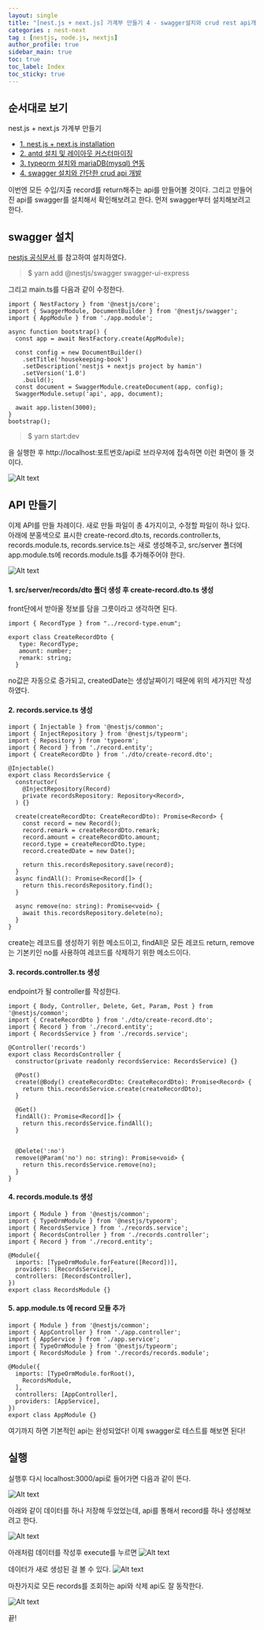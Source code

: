```yaml
---
layout: single
title: "[nest.js + next.js] 가계부 만들기 4 - swagger설치와 crud rest api개발"
categories : nest-next
tag : [nestjs, node.js, nextjs]
author_profile: true
sidebar_main: true
toc: true
toc_label: Index
toc_sticky: true
---
```


## 순서대로 보기
nest.js + next.js 가계부 만들기                                            
- [1. nest.js + next.js installation](https://iamhmin.github.io/nest-next/housekeeping-book-1/) 
- [2. antd 설치 및 레이아웃 커스터마이징 ](https://iamhmin.github.io/nest-next/housekeeping-book-2/)       
- [3. typeorm 설치와 mariaDB(mysql) 연동 ](https://iamhmin.github.io/nest-next/housekeeping-book-3/) 
- [4. swagger 설치와 간단한 crud api 개발 ](https://iamhmin.github.io/nest-next/housekeeping-book-4/)  


이번엔 모든 수입/지출 record를 return해주는 api를 만들어볼 것이다. 
그리고 만들어진 api를 swagger를 설치해서 확인해보려고 한다. 
먼저 swagger부터 설치해보려고 한다.

## swagger 설치

[ nestjs 공식문서 ](https://docs.nestjs.com/openapi/introduction#setup-options/)를 참고하여 설치하였다.

>$ yarn add @nestjs/swagger swagger-ui-express

그리고 main.ts를 다음과 같이 수정한다.

```
import { NestFactory } from '@nestjs/core';
import { SwaggerModule, DocumentBuilder } from '@nestjs/swagger';
import { AppModule } from './app.module';

async function bootstrap() {
  const app = await NestFactory.create(AppModule);

  const config = new DocumentBuilder()
    .setTitle('housekeeping-book')
    .setDescription('nestjs + nextjs project by hamin')
    .setVersion('1.0')
    .build();
  const document = SwaggerModule.createDocument(app, config);
  SwaggerModule.setup('api', app, document);

  await app.listen(3000);
}
bootstrap();

```


>$ yarn start:dev

을 실행한 후 http://localhost:포트번호/api로 브라우저에 접속하면 이런 화면이 뜰 것이다.

![Alt text](/assets/images/20220527_113127956.png)



## API 만들기
이제 API를 만들 차례이다. 새로 만들 파일이 총 4가지이고, 수정할 파일이 하나 있다.
아래에 분홍색으로 표시한 create-record.dto.ts, records.controller.ts, records.module.ts, records.service.ts는 새로 생성해주고, src/server 폴더에 app.module.ts에 records.module.ts를 추가해주어야 한다.

![Alt text](/assets/images/20220527_120547492.png)

#### 1. src/server/records/dto 폴더 생성 후 create-record.dto.ts 생성
front단에서 받아올 정보를 담을 그릇이라고 생각하면 된다. 

```
import { RecordType } from "../record-type.enum";

export class CreateRecordDto {
   type: RecordType;
   amount: number;
   remark: string;
  }
```

no값은 자동으로 증가되고, createdDate는 생성날짜이기 때문에 위의 세가지만 작성하였다.

#### 2. records.service.ts 생성

```
import { Injectable } from '@nestjs/common';
import { InjectRepository } from '@nestjs/typeorm';
import { Repository } from 'typeorm';
import { Record } from './record.entity';
import { CreateRecordDto } from './dto/create-record.dto';

@Injectable()
export class RecordsService {
  constructor(
    @InjectRepository(Record)
    private recordsRepository: Repository<Record>,
  ) {}

  create(createRecordDto: CreateRecordDto): Promise<Record> {
    const record = new Record();
    record.remark = createRecordDto.remark;
    record.amount = createRecordDto.amount;
    record.type = createRecordDto.type;
    record.createdDate = new Date();

    return this.recordsRepository.save(record);
  }
  async findAll(): Promise<Record[]> {
    return this.recordsRepository.find();
  }

  async remove(no: string): Promise<void> {
    await this.recordsRepository.delete(no);
  }
}
```

create는 레코드를 생성하기 위한 메소드이고, findAll은 모든 레코드 return, remove는 기본키인 no를 사용하여 레코드를 삭제하기 위한 메소드이다.


#### 3. records.controller.ts 생성
endpoint가 될 controller를 작성한다.

```
import { Body, Controller, Delete, Get, Param, Post } from '@nestjs/common';
import { CreateRecordDto } from './dto/create-record.dto';
import { Record } from './record.entity';
import { RecordsService } from './records.service';

@Controller('records')
export class RecordsController {
  constructor(private readonly recordsService: RecordsService) {}

  @Post()
  create(@Body() createRecordDto: CreateRecordDto): Promise<Record> {
    return this.recordsService.create(createRecordDto);
  }

  @Get()
  findAll(): Promise<Record[]> {
    return this.recordsService.findAll();
  }


  @Delete(':no')
  remove(@Param('no') no: string): Promise<void> {
    return this.recordsService.remove(no);
  }
}
```

#### 4. records.module.ts 생성

```
import { Module } from '@nestjs/common';
import { TypeOrmModule } from '@nestjs/typeorm';
import { RecordsService } from './records.service';
import { RecordsController } from './records.controller';
import { Record } from './record.entity';

@Module({
  imports: [TypeOrmModule.forFeature([Record])],
  providers: [RecordsService],
  controllers: [RecordsController],
})
export class RecordsModule {}
```

#### 5. app.module.ts 에 record 모듈 추가

```
import { Module } from '@nestjs/common';
import { AppController } from './app.controller';
import { AppService } from './app.service';
import { TypeOrmModule } from '@nestjs/typeorm';
import { RecordsModule } from './records/records.module';

@Module({
  imports: [TypeOrmModule.forRoot(), 
    RecordsModule,
  ],
  controllers: [AppController],
  providers: [AppService],
})
export class AppModule {}

```

여기까지 하면 기본적인 api는 완성되었다! 이제 swagger로 테스트를 해보면 된다!

## 실행

실행후 다시 localhost:3000/api로 들어가면 다음과 같이 뜬다.

![Alt text](/assets/images/20220527_122853886.png)

아래와 같이 데이터를 하나 저장해 두었었는데, api를 통해서 record를 하나 생성해보려고 한다.

![Alt text](/assets/images/20220527_122315233.png)

아래처럼 데이터를 작성후 execute를 누르면
![Alt text](/assets/images/20220527_123004171.png)

데이터가 새로 생성된 걸 볼 수 있다.
![Alt text](/assets/images/20220527_122516149.png)

마찬가지로 모든 records를 조회하는 api와 삭제 api도 잘 동작한다.

![Alt text](/assets/images/20220527_123711381.png)


끝!



